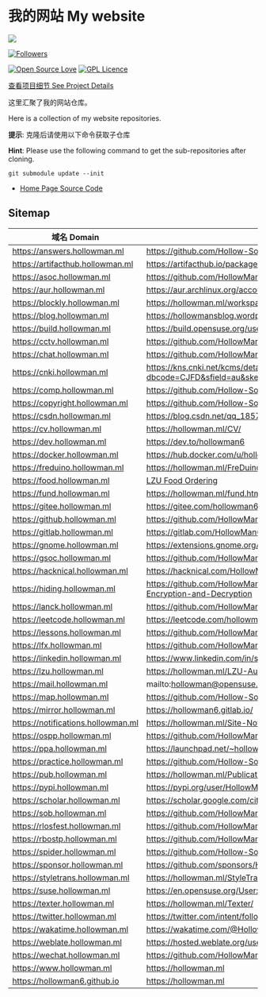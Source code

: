 # 我的网站 My website

![](https://hollowman6.github.io/img/mark.png)


[![Followers](https://img.shields.io/github/followers/HollowMan6?style=social)](https://github.com/HollowMan6?tab=followers)

[![Open Source Love](https://img.shields.io/badge/-%E2%9D%A4%20Open%20Source-Green?style=flat-square&logo=Github&logoColor=white&link=https://hollowman6.github.io/fund.html)](https://hollowman6.github.io/fund.html)
[![GPL Licence](https://img.shields.io/badge/license-GPL-blue)](https://opensource.org/licenses/GPL-3.0/)

[查看项目细节 See Project Details](https://github.com/users/HollowMan6/projects/7)

这里汇聚了我的网站仓库。

Here is a collection of my website repositories. 

**提示**: 克隆后请使用以下命令获取子仓库

**Hint**: Please use the following command to get the sub-repositories after cloning.

`git submodule update --init`

* [Home Page Source Code](https://github.com/HollowMan6/HollowMan6.github.io)

## Sitemap

| 域名 Domain | 目标地址 Destination URL |
| --- | --- |
| https://answers.hollowman.ml | https://github.com/Hollow-Software/Coursework-Answers-and-Lesson-Helper |
| https://artifacthub.hollowman.ml | https://artifacthub.io/packages/search?user=HollowMan6 |
| https://asoc.hollowman.ml | https://github.com/HollowMan6/My-Alibaba-Summer-of-Code |
| https://aur.hollowman.ml | https://aur.archlinux.org/account/HollowMan6 |
| https://blockly.hollowman.ml | https://hollowman.ml/workspace-multiselect/ |
| https://blog.hollowman.ml | https://hollowmansblog.wordpress.com/ |
| https://build.hollowman.ml | https://build.opensuse.org/users/hollowman |
| https://cctv.hollowman.ml | https://github.com/HollowMan6/Building-CCTV |
| https://chat.hollowman.ml | https://github.com/HollowMan6/Smart-Chatting-Robot |
| https://cnki.hollowman.ml | https://kns.cnki.net/kcms/detail/knetsearch.aspx?dbcode=CJFD&sfield=au&skey=%E8%92%8B%E5%B5%A9%E6%9E%97&code=41472729 |
| https://comp.hollowman.ml | https://github.com/Hollow-Software/Competitions-Work |
| https://copyright.hollowman.ml | https://github.com/Hollow-Software/Software-Copyright |
| https://csdn.hollowman.ml | https://blog.csdn.net/qq_18572023 |
| https://cv.hollowman.ml | https://hollowman.ml/CV/ |
| https://dev.hollowman.ml | https://dev.to/hollowman6 |
| https://docker.hollowman.ml | https://hub.docker.com/u/hollowman6 |
| https://freduino.hollowman.ml | https://hollowman.ml/FreDuino/index.htm |
| https://food.hollowman.ml | [LZU Food Ordering](https://github.com/LZU-Food-Ordering) |
| https://fund.hollowman.ml | https://hollowman.ml/fund.html |
| https://gitee.hollowman.ml | https://gitee.com/hollowman6 |
| https://github.hollowman.ml | https://github.com/HollowMan6 |
| https://gitlab.hollowman.ml | https://gitlab.com/HollowMan6 |
| https://gnome.hollowman.ml | https://extensions.gnome.org/accounts/profile/HollowMan6 |
| https://gsoc.hollowman.ml | https://github.com/HollowMan6/My-Google-Summer-of-Code |
| https://hacknical.hollowman.ml | https://hacknical.com/HollowMan6/github |
| https://hiding.hollowman.ml | https://github.com/HollowMan6/Hollow-Software-for-Picture-Video-Information-Hiding-Encryption-and-Decryption |
| https://lanck.hollowman.ml | https://github.com/HollowMan6/Lanck-Face-Recognition-Lock-Competition-Backend-Code |
| https://leetcode.hollowman.ml | https://leetcode.com/hollowman6/ |
| https://lessons.hollowman.ml | https://github.com/HollowMan6/ChaoXing-ErYa-Wisdom-Tree-Lessons-Helper |
| https://lfx.hollowman.ml | https://github.com/HollowMan6/My-LFX-Mentorship |
| https://linkedin.hollowman.ml | https://www.linkedin.com/in/songlin-jiang/ |
| https://lzu.hollowman.ml | https://hollowman.ml/LZU-Auto-COVID-Health-Report/ |
| https://mail.hollowman.ml | mailto:hollowman@opensuse.org |
| https://map.hollowman.ml | https://github.com/Hollow-Software/Website#sitemap |
| https://mirror.hollowman.ml | https://hollowman6.gitlab.io/ |
| https://notifications.hollowman.ml | https://hollowman.ml/Site-Notifications/ |
| https://ospp.hollowman.ml | https://github.com/HollowMan6/My-OSPP-Summer |
| https://ppa.hollowman.ml | https://launchpad.net/~hollowman86 |
| https://practice.hollowman.ml | https://github.com/Hollow-Software/Coding-Practices |
| https://pub.hollowman.ml | https://hollowman.ml/Publications/ |
| https://pypi.hollowman.ml | https://pypi.org/user/HollowMan/ |
| https://scholar.hollowman.ml | https://scholar.google.com/citations?user=F7Z3Fd0AAAAJ |
| https://sob.hollowman.ml | https://github.com/HollowMan6/My-Summer-of-Bitcoin |
| https://rlosfest.hollowman.ml | https://github.com/HollowMan6/My-Microsoft-Reinforcement-Learning-Open-Source-Fest |
| https://rbostp.hollowman.ml | https://github.com/HollowMan6/My-Tencent-Rhino-Bird-Open-Source-Training-Program |
| https://spider.hollowman.ml | https://github.com/Hollow-Software/Spider-Programmes |
| https://sponsor.hollowman.ml | https://github.com/sponsors/HollowMan6 |
| https://styletrans.hollowman.ml | https://hollowman.ml/StyleTrans/ |
| https://suse.hollowman.ml | https://en.opensuse.org/User:Hollowman |
| https://texter.hollowman.ml | https://hollowman.ml/Texter/ |
| https://twitter.hollowman.ml | https://twitter.com/intent/follow?screen_name=HollowM186 |
| https://wakatime.hollowman.ml | https://wakatime.com/@HollowMan6 |
| https://weblate.hollowman.ml | https://hosted.weblate.org/user/HollowMan6 |
| https://wechat.hollowman.ml | https://github.com/HollowMan6/Wechat-Timed-Message |
| https://www.hollowman.ml | https://hollowman.ml |
| https://hollowman6.github.io | https://hollowman.ml |

